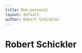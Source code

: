 ```yaml
---
title: Rob-personal
layout: default
author: Robert Schickler
---
```

Robert Schickler
================================
